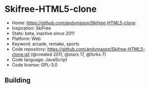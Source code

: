# Skifree-HTML5-clone

- Home: https://github.com/andymason/Skifree-HTML5-clone
- Inspiration: SkiFree
- State: beta, inactive since 2011
- Platform: Web
- Keyword: arcade, remake, sports
- Code repository: https://github.com/andymason/Skifree-HTML5-clone.git (@created 2011, @stars 17, @forks 7)
- Code language: JavaScript
- Code license: GPL-3.0

## Building
